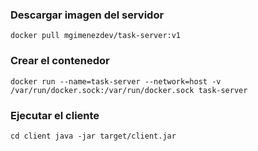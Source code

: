 ### Descargar imagen del servidor
``
docker pull mgimenezdev/task-server:v1
``

### Crear el contenedor
``
docker run --name=task-server --network=host -v /var/run/docker.sock:/var/run/docker.sock task-server
``

### Ejecutar el cliente
``
cd client
java -jar target/client.jar
``